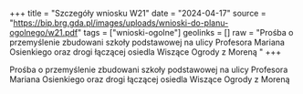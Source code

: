+++
title = "Szczegóły wniosku W21"
date = "2024-04-17"
source = "https://bip.brg.gda.pl/images/uploads/wnioski-do-planu-ogolnego/w21.pdf"
tags = ["wnioski-ogolne"]
geolinks = []
raw = "Prośba o przemyślenie zbudowani szkoły podstawowej na ulicy Profesora Mariana Osienkiego oraz drogi łączącej osiedla Wiszące Ogrody z Moreną "
+++

Prośba o przemyślenie zbudowani szkoły podstawowej na ulicy Profesora Mariana
Osienkiego oraz drogi łączącej osiedla Wiszące Ogrody z Moreną



